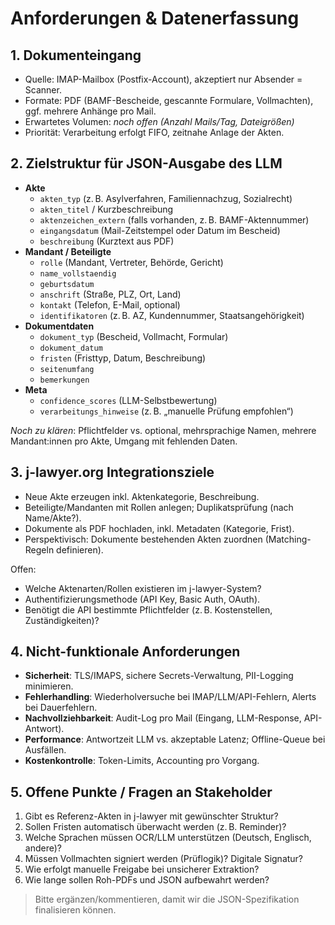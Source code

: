 # Anforderungen & Datenerfassung

## 1. Dokumenteingang
- Quelle: IMAP-Mailbox (Postfix-Account), akzeptiert nur Absender = Scanner.
- Formate: PDF (BAMF-Bescheide, gescannte Formulare, Vollmachten), ggf. mehrere Anhänge pro Mail.
- Erwartetes Volumen: _noch offen (Anzahl Mails/Tag, Dateigrößen)_
- Priorität: Verarbeitung erfolgt FIFO, zeitnahe Anlage der Akten.

## 2. Zielstruktur für JSON-Ausgabe des LLM
- **Akte**
  - `akten_typ` (z. B. Asylverfahren, Familiennachzug, Sozialrecht)
  - `akten_titel` / Kurzbeschreibung
  - `aktenzeichen_extern` (falls vorhanden, z. B. BAMF-Aktennummer)
  - `eingangsdatum` (Mail-Zeitstempel oder Datum im Bescheid)
  - `beschreibung` (Kurztext aus PDF)
- **Mandant / Beteiligte**
  - `rolle` (Mandant, Vertreter, Behörde, Gericht)
  - `name_vollstaendig`
  - `geburtsdatum`
  - `anschrift` (Straße, PLZ, Ort, Land)
  - `kontakt` (Telefon, E-Mail, optional)
  - `identifikatoren` (z. B. AZ, Kundennummer, Staatsangehörigkeit)
- **Dokumentdaten**
  - `dokument_typ` (Bescheid, Vollmacht, Formular)
  - `dokument_datum`
  - `fristen` (Fristtyp, Datum, Beschreibung)
  - `seitenumfang`
  - `bemerkungen`
- **Meta**
  - `confidence_scores` (LLM-Selbstbewertung)
  - `verarbeitungs_hinweise` (z. B. „manuelle Prüfung empfohlen“)

_Noch zu klären_: Pflichtfelder vs. optional, mehrsprachige Namen, mehrere Mandant:innen pro Akte, Umgang mit fehlenden Daten.

## 3. j-lawyer.org Integrationsziele
- Neue Akte erzeugen inkl. Aktenkategorie, Beschreibung.
- Beteiligte/Mandanten mit Rollen anlegen; Duplikatsprüfung (nach Name/Akte?).
- Dokumente als PDF hochladen, inkl. Metadaten (Kategorie, Frist).
- Perspektivisch: Dokumente bestehenden Akten zuordnen (Matching-Regeln definieren).

Offen:
- Welche Aktenarten/Rollen existieren im j-lawyer-System?
- Authentifizierungsmethode (API Key, Basic Auth, OAuth).
- Benötigt die API bestimmte Pflichtfelder (z. B. Kostenstellen, Zuständigkeiten)?

## 4. Nicht-funktionale Anforderungen
- **Sicherheit**: TLS/IMAPS, sichere Secrets-Verwaltung, PII-Logging minimieren.
- **Fehlerhandling**: Wiederholversuche bei IMAP/LLM/API-Fehlern, Alerts bei Dauerfehlern.
- **Nachvollziehbarkeit**: Audit-Log pro Mail (Eingang, LLM-Response, API-Antwort).
- **Performance**: Antwortzeit LLM vs. akzeptable Latenz; Offline-Queue bei Ausfällen.
- **Kostenkontrolle**: Token-Limits, Accounting pro Vorgang.

## 5. Offene Punkte / Fragen an Stakeholder
1. Gibt es Referenz-Akten in j-lawyer mit gewünschter Struktur?
2. Sollen Fristen automatisch überwacht werden (z. B. Reminder)?
3. Welche Sprachen müssen OCR/LLM unterstützen (Deutsch, Englisch, andere)?
4. Müssen Vollmachten signiert werden (Prüflogik)? Digitale Signatur?
5. Wie erfolgt manuelle Freigabe bei unsicherer Extraktion?
6. Wie lange sollen Roh-PDFs und JSON aufbewahrt werden?

> Bitte ergänzen/kommentieren, damit wir die JSON-Spezifikation finalisieren können.
